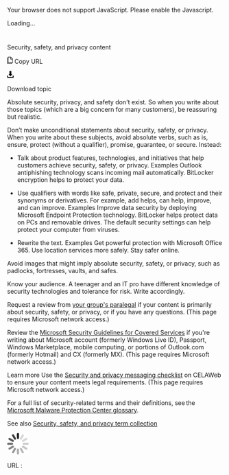 ﻿Your browser does not support JavaScript. Please enable the Javascript.

Loading...

# 

Security, safety, and privacy content

![Copy URL](media/security-safety-privacy-content/Copy.png)
Copy URL

![Download](media/security-safety-privacy-content/Download.png)

Download topic

Absolute
security, privacy, and safety don't exist. So when you write about
those topics (which are a big concern for many customers), be reassuring
but realistic.

Don’t make unconditional statements about security, safety, or privacy. When you write about these subjects, avoid absolute verbs, such as is, ensure, protect (without a qualifier), promise, guarantee, or secure. Instead:

  - Talk about product features, technologies, and initiatives that help customers achieve security, safety, or privacy.
    Examples
    Outlook antiphishing technology scans incoming mail automatically.
    BitLocker encryption helps to protect your data.

<!-- end list -->

  - Use qualifiers with words like safe, private, secure, and protect and their synonyms or derivatives. For example, add helps, can help, improve, and can improve.
    Examples
    Improve data security by deploying Microsoft Endpoint Protection technology.
    BitLocker helps protect data on PCs and removable drives.
    The default security settings can help protect your computer from viruses.

<!-- end list -->

  - Rewrite the text.
    Examples
    Get powerful protection with Microsoft Office 365. 
    Use location services more safely.
    Stay safer online.

Avoid images that might imply absolute security, safety, or privacy, such as padlocks, fortresses, vaults, and safes. 

Know your audience. A teenager and an IT pro have different knowledge of security technologies and tolerance for risk. Write accordingly.

Request a review from [your group's paralegal](https://microsoft.sharepoint.com/sites/lcaweb/Pages/Applications/LegalContact.aspx) if your content is primarily about security, safety, or privacy, or if you have any questions. (This page requires Microsoft network access.)

Review the [Microsoft Security Guidelines for Covered Services](https://microsoft.sharepoint.com/sites/LCAWebAuthoring/LSWDocuments/Microsoft_Security_Guidelines_For_Covered_Services_Marketing.docx?d=wd7f81ee2e7c6424c82fa70dc26d03084) if you're writing about Microsoft account (formerly Windows Live ID), Passport, Windows Marketplace, mobile computing, or portions of Outlook.com (formerly Hotmail) and CX (formerly MX). (This page requires Microsoft network access.)

Learn more Use the [Security and privacy messaging checklist](https://microsoft.sharepoint.com/sites/LCAWeb/Home/Marketing/Marketing-and-Advertising-Content/Security-Privacy) on CELAWeb to ensure your content meets legal requirements. (This page requires Microsoft network access.)

For a full list of security-related terms and their definitions, see the [Microsoft Malware Protection Center glossary](http://www.microsoft.com/security/portal/mmpc/shared/glossary.aspx). 

See also [Security, safety, and privacy term collection](https://worldready.cloudapp.net/Styleguide/Read?id=2700&topicid=26894)

![In progress](media/security-safety-privacy-content/activity-large.gif)

URL :

